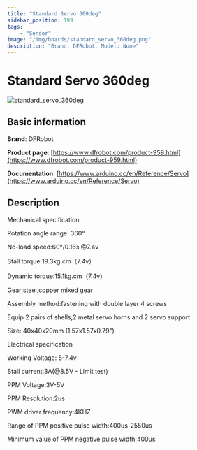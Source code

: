 ```yaml
---
title: "Standard Servo 360deg"
sidebar_position: 199
tags:
    - "Sensor"
image: "/img/boards/standard_servo_360deg.png"
description: "Brand: DFRobot, Model: None"
---
```

# Standard Servo 360deg

![standard_servo_360deg](/img/boards/standard_servo_360deg.png)

## Basic information

**Brand**: DFRobot

**Product page**: [https://www.dfrobot.com/product-959.html](https://www.dfrobot.com/product-959.html)

**Documentation**: [https://www.arduino.cc/en/Reference/Servo](https://www.arduino.cc/en/Reference/Servo)

## Description

Mechanical specification



Rotation angle range: 360°

No\-load speed:60°/0\.16s @7\.4v

Stall torque:19\.3kg\.cm（7\.4v）

Dynamic torque:15\.1kg\.cm（7\.4v）

Gear:steel,copper mixed gear

Assembly method:fastening with double layer 4 screws

Equip 2 pairs of shells,2 metal servo horns and 2 servo support

Size: 40x40x20mm \(1\.57x1\.57x0\.79"\)



Electrical specification 



Working Voltage: 5\-7\.4v

Stall current:3A\(@8\.5V \- Limit test\)

PPM Voltage:3V\-5V

PPM Resolution:2us

PWM driver frequency:4KHZ

Range of PPM positive pulse width:400us\-2550us

Minimum value of PPM negative pulse width:400us

